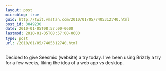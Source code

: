 ```yaml
---
layout: post
microblog: true
guid: http://twit.vmstan.com/2010/01/05/7405312740.html
post_id: 3049230
date: 2010-01-05T08:57:00-0600
lastmod: 2010-01-05T08:57:00-0600
type: post
url: /2010/01/05/7405312740.html
---
```

Decided to give Seesmic (website) a try today. I've been using Brizzly a try for a few weeks, liking the idea of a web app vs desktop.
